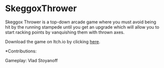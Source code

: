 # SkeggoxThrower

Skeggox Thrower is a top-down arcade game where you must avoid being hit by the running stampede until you get an upgrade which will allow you to start racking points by vanquishing them with thrown axes.

Download the game on Itch.io by clicking [here]("https://vladstoyanoff.itch.io/skeggox-thrower").

*Contributions:

Gameplay: Vlad Stoyanoff
